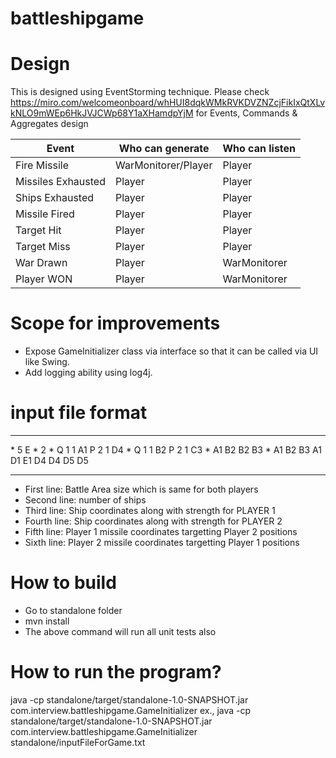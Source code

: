 # battleshipgame

# Design
This is designed using EventStorming technique.  Please check https://miro.com/welcomeonboard/whHUI8dqkWMkRVKDVZNZcjFikIxQtXLvkNLO9mWEp6HkJVJCWp68Y1aXHamdpYjM for Events, Commands & Aggregates design

| Event	| Who can generate	| Who can listen |
|-----------|-------------------|----------------|
| Fire Missile |	WarMonitorer/Player |	Player |
|Missiles Exhausted |	Player |	Player | 
|Ships Exhausted |	Player |	Player|
|Missile Fired |	Player |	Player|
|Target Hit |	Player | Player|
|Target Miss |	Player |	Player|
|War Drawn |	Player |	WarMonitorer|
|Player WON |	Player |	WarMonitorer|

# Scope for improvements
*   Expose GameInitializer class via interface so that it can be called via UI like Swing.
*   Add logging ability using log4j.

# input file format
<hr/>
*   5 E
*   2
*   Q 1 1 A1 P 2 1 D4
*   Q 1 1 B2 P 2 1 C3
*   A1 B2 B2 B3
*   A1 B2 B3 A1 D1 E1 D4 D4 D5 D5
<hr/>

*   First line: Battle Area size which is same for both players
*   Second line: number of ships
*   Third line: Ship coordinates along with strength for PLAYER 1
*   Fourth line: Ship coordinates along with strength for PLAYER 2
*   Fifth line: Player 1 missile coordinates targetting Player 2 positions
*   Sixth line: Player 2 missile coordinates targetting Player 1 positions

# How to build
*   Go to standalone folder
*   mvn install
*   The above command will run all unit tests also

# How to run the program?
java -cp standalone/target/standalone-1.0-SNAPSHOT.jar com.interview.battleshipgame.GameInitializer <pathToInputFile>
ex.,
java -cp standalone/target/standalone-1.0-SNAPSHOT.jar com.interview.battleshipgame.GameInitializer standalone/inputFileForGame.txt 

